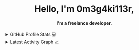 <div align="center">
  <span>
    <h1>Hello, I'm 0m3g4ki113r,</h1>
    <h4>I'm a freelance developer.</h4>
  </span>
</div>

<details>
  <summary>GitHub Profile Stats 💻</summary>
  <div align="center">
    <h2>GitHub Stats</h2>
    <details open>
      <summary><h3>Languages</h3></summary>
      <p>
        <a href="https://github.com/Omegaki113r/">
          <img src="https://github-readme-stats.vercel.app/api/top-langs/?username=Omegaki113r&langs_count=6&theme=gruvbox&layout=compact&hide_border=true" alt="Omegaki113r :: overall Top Langs">
        </a>
      </p>
      <p>
        <a href="https://github.com/Omegaki113r/">
          <img width="45%" src="https://github-profile-summary-cards.vercel.app/api/cards/repos-per-language?username=Omegaki113r&theme=gruvbox&layout=compact&hide_border=true" alt="Omegaki113r :: Top Langs by repo">
          <img width="45%" src="https://github-profile-summary-cards.vercel.app/api/cards/most-commit-language?username=Omegaki113r&theme=gruvbox&layout=compact&hide_border=true" alt="Omegaki113r :: Top Langs by commit">
        </a>
      </p>
    </details>
    <details open>
      <summary><h3>Statistics</h3></summary>
      <p>
        <a href="https://github.com/Omegaki113r/">
          <img width="49.5%" src="https://github-readme-stats.vercel.app/api?username=Omegaki113r&show_icons=true&theme=gruvbox&hide_border=true">
          <img width="49.5%" src="https://github-readme-streak-stats.herokuapp.com/?user=Omegaki113r&theme=gruvbox&hide_border=true">
        </a>
        <a href="https://git.io/streak-stats">
          <img src="https://github-readme-streak-stats.herokuapp.com?user=Omegaki113r&theme=gruvbox" alt="GitHub Streak" />
        </a>
      </p>
    </details>
  </div>
</details>

<details>
  <summary>Latest Activity Graph 📈</summary>
  <br>
  <h2 align="center">Latest Contribution</h2>
  <a href="https://github.com/Omegaki113r/github-readme-activity-graph">
    <img alt="0meg4ki113r's Activity Graph" src="https://github-readme-activity-graph.vercel.app/graph?username=Omegaki113r&theme=github-compact&hide_border=true">
  </a>
  <br>
</details>

